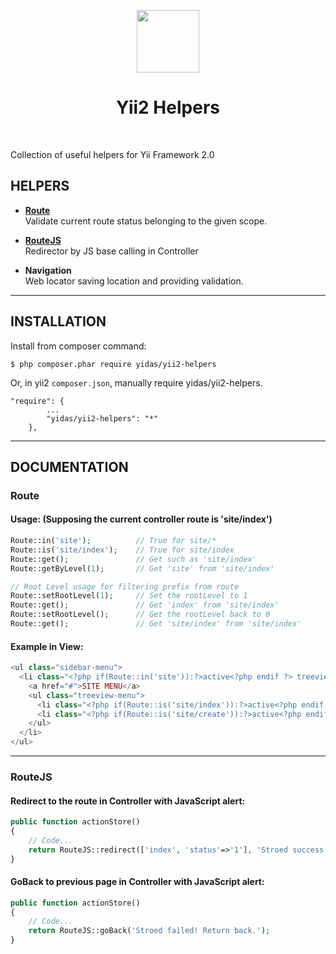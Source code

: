<p align="center">
    <a href="https://github.com/yiisoft" target="_blank">
        <img src="https://avatars0.githubusercontent.com/u/993323" height="100px">
    </a>
    <h1 align="center">Yii2 Helpers</h1>
    <br>
</p>

Collection of useful helpers for Yii Framework 2.0

HELPERS
-------

- **[Route](#route)**   
  Validate current route status belonging to the given scope.

- **[RouteJS](#routejs)**  
  Redirector by JS base calling in Controller
  
- **Navigation**  
  Web locator saving location and providing validation.
  
---

INSTALLATION
------------

Install from composer command:

```
$ php composer.phar require yidas/yii2-helpers
```

Or, in yii2 `composer.json`, manually require yidas/yii2-helpers.

```
"require": {
        ...
        "yidas/yii2-helpers": "*"
    },
```
  

---

DOCUMENTATION
-------------

### Route

#### Usage: (Supposing the current controller route is 'site/index')

```php
Route::in('site');          // True for site/*
Route::is('site/index');    // True for site/index
Route::get();               // Get such as 'site/index'
Route::getByLevel(1);       // Get 'site' from 'site/index'

// Root Level usage for filtering prefix from route
Route::setRootLevel(1);     // Set the rootLevel to 1
Route::get();               // Get 'index' from 'site/index' 
Route::setRootLevel();      // Get the rootLevel back to 0
Route::get();               // Get 'site/index' from 'site/index'
```

#### Example in View:

```php
<ul class="sidebar-menu">
  <li class="<?php if(Route::in('site')):?>active<?php endif ?> treeview">
    <a href="#">SITE MENU</a>
    <ul class="treeview-menu">
      <li class="<?php if(Route::is('site/index')):?>active<?php endif ?>"><a href="<?=Url::to(['site/index'])?>">Menu List</a></li>
      <li class="<?php if(Route::is('site/create')):?>active<?php endif ?>"><a href="<?=Url::to(['site/create'])?>">Add One</a></li>
    </ul>
  </li>
</ul>
```

---

### RouteJS

#### Redirect to the route in Controller with JavaScript alert:
```php
public function actionStore()
{
    // Code...
    return RouteJS::redirect(['index', 'status'=>'1'], 'Stroed success!');
}
```

#### GoBack to previous page in Controller with JavaScript alert:
```php
public function actionStore()
{
    // Code...
    return RouteJS::goBack('Stroed failed! Return back.');
}
```
